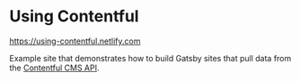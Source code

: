 # Using Contentful

https://using-contentful.netlify.com

Example site that demonstrates how to build Gatsby sites that pull data from the
[Contentful CMS API](https://www.contentful.com).
